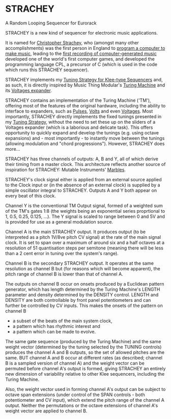 # STRACHEY
A Random Looping Sequencer for Eurorack


STRACHEY is a new kind of sequencer for electronic music applications. 

It is named for [Christopher Strachey](https://en.wikipedia.org/wiki/Christopher_Strachey), who (amongst many other accomplishments) was the first person in England to [program a computer to make music](https://link.springer.com/chapter/10.1007/978-3-319-53280-6_8), leading to the [first recording of computer-generated music](http://curation.cs.manchester.ac.uk/digital60/www.digital60.org/media/mark_one_digital_music/mark_one_digital_music.mp3)
developed one of the world's first computer games, and developed the programming language CPL, a precursor of C (which is used in the code which runs this 
STRACHEY sequencer).

STRACHEY implements my [Tuning Strategy for Klee-type Sequencers](https://github.com/m0xpd/TuningStrategyForVoltages) and, as such, 
it is directly inspired by Music Thing Modular's [Turing Machine](https://www.musicthing.co.uk/Turing-Machine/) and its [Voltages expander](https://www.musicthing.co.uk/Turing-Volts-Expander/). 

STRACHEY contains an implementation of the Turing Machine ('TM'), offering most of the features of the original hardware, including the ability to interface to expanders, such as [Pulses](https://www.musicthing.co.uk/Turing-Pulse-Expander/), [Volts](https://www.musicthing.co.uk/Turing-Volts-Expander/) and even [Voltages](https://www.musicthing.co.uk/Turing-Volts-Expander/). 
Most importantly, STRACHEY directly implements the fixed tunings presented in my [Tuning Strategy](https://github.com/m0xpd/TuningStrategyForVoltages), without the need to set these up on the sliders of a Voltages expander (which is a laborious and delicate task). This offers opportunity to quickly expand and develop the tunings (e.g. using octave expansions) and - most importantly - to instantly move between the tunings (allowing modulation and "chord progressions"). However, STRACHEY does more...

STRACHEY has three channels of outputs: A, B and Y, all of which derive their timing from a master clock. This architecture reflects another source of inspiration for STRACHEY: Mutable Instruments' [Marbles](https://pichenettes.github.io/mutable-instruments-documentation/modules/marbles/). 

STRACHEY's clock signal either is applied from an external source applied to the Clock input or (in the absence of an external clock) is supplied by a simple oscillator integral to STRACHEY. Outputs A and Y both appear on every beat of this clock.

Channel Y is the conventional TM Output signal, formed of a weighted sum of the TM's gates 1:8  (the weights being an exponential series proprtional to 1, 0.5, 0.25, 0.125, ...). 
The Y signal is scaled to range between 0 and 5V and is provided for use as a general modulation source.

Channel A is the main STRACHEY output. It produces output (to be interpreted as a pitch 1V/8ve pitch CV signal) at the rate of the main signal clock. 
It is set to span over a maximum of around six and a half octaves at a resolution of 51 quantisation steps per semitone 
(meaning there will be less than a 2 cent error in tuning over the system's range).

Channel B is the secondary STRACHEY output. It operates at the same resolution as channel B but (for reasons which will become apparent), the pitch range of channel B is lower than that of channel A. 

The outputs on channel B occur on onsets produced by a Euclidean pattern generator, which has length determined by the Turing Machine's LENGTH parameter and density determined by the DENSITY control. LENGTH and DENSITY are both controllable by front panel potentiometers and can further be controlled by CV inputs. This makes the onsets of the pattern on channel B 
* a subset of the beats of the main system clock,
* a pattern which has rhythmic interest and
* a pattern which can be made to evolve.

The same gate sequence (produced by the Turing Machine) and the same weight vector (determined by the tuning selected by the TUNING controls) produces the channel A and B outputs, so the set of allowed pitches are the same. BUT channel A and B occur at different rates (as described; channel B is a sampled version of channel A) and the weight vector can be permuted before channel A's output is formed, giving STRACHEY an entirely new dimension of variability relative to other Klee sequencers, including the Turing Machine. 

Also, the weight vector used in forming channel A's output can be subject to octave span extensions (under control of the SPAN controls - both potentiometer and CV input), which extend the pitch range of the channel A output. Neither the permutations or the octave extensions of channel A's weight vector are applied to channel B.



